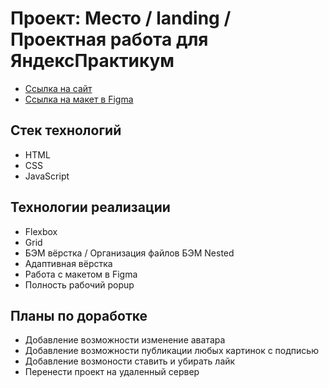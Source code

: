 # Проект: Место / landing / Проектная работа для ЯндексПрактикум

- [Ссылка на сайт](https://gruf1.github.io/mesto/)
- [Ссылка на макет в Figma](https://www.figma.com/file/2cn9N9jSkmxD84oJik7xL7/JavaScript.-Sprint-4?node-id=0%3A1)

## Стек технологий

- HTML
- CSS
- JavaScript

## Технологии реализации

- Flexbox
- Grid
- БЭМ вёрстка / Организация файлов БЭМ Nested
- Адаптивная вёрстка
- Работа с макетом в Figma
- Полность рабочий popup

## Планы по доработке

- Добавление возможности изменение аватара
- Добавление возможности публикации любых картинок с подписью
- Добавление возмоности ставить и убирать лайк
- Перенести проект на удаленный сервер

